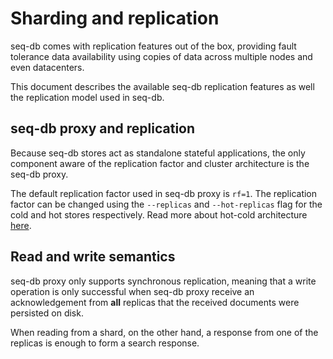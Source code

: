 # Sharding and replication
seq-db comes with replication features out of the box, providing fault tolerance 
data availability using copies of data across multiple nodes and even datacenters.

This document describes the available seq-db replication features as well the 
replication model used in seq-db.

## seq-db proxy and replication
Because seq-db stores act as standalone stateful applications, 
the only component aware of the replication factor and cluster architecture 
is the seq-db proxy. 


The default replication factor used in seq-db proxy is `rf=1`.
The replication factor can be changed using the `--replicas` and `--hot-replicas` flag 
for the cold and hot stores respectively. Read more about hot-cold architecture [here](todo).


## Read and write semantics
seq-db proxy only supports synchronous replication, meaning that a write operation 
is only successful when seq-db proxy receive an acknowledgement 
from **all** replicas that the received documents were persisted on disk.

When reading from a shard, on the other hand, a response from one of the 
replicas is enough to form a search response. 